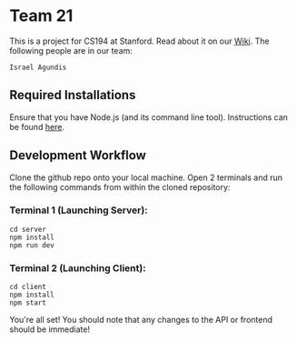 # Team 21
This is a project for CS194 at Stanford. Read about it on our [Wiki](https://github.com/StanfordCS194/win2023-team21/wiki). The following people are in our team:

    Israel Agundis

## Required Installations

Ensure that you have Node.js (and its command line tool). Instructions can be found [here](https://docs.npmjs.com/downloading-and-installing-node-js-and-npm).

## Development Workflow

Clone the github repo onto your local machine. Open 2 terminals and run the following commands from within the cloned repository:

### Terminal 1 (Launching Server):
```
cd server
npm install
npm run dev
```

### Terminal 2 (Launching Client):
```
cd client
npm install
npm start
```

You're all set! You should note that any changes to the API or frontend should be immediate!
